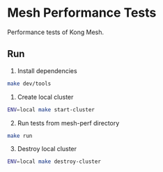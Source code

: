 # Mesh Performance Tests

Performance tests of Kong Mesh.

## Run

1. Install dependencies
```sh
make dev/tools
```

1. Create local cluster
```sh
ENV=local make start-cluster
```

2. Run tests from mesh-perf directory
```sh
make run
```

3. Destroy local cluster
```sh
ENV=local make destroy-cluster
```
